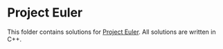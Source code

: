 # Project Euler

This folder contains solutions for [Project Euler](https://projecteuler.net). All solutions are written in C++.
